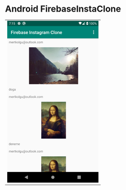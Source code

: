 # Android FirebaseInstaClone

<table>
  <tr>
    <td>
<img src= "https://github.com/mertkolgu/Android-FirebaseInstaClone/blob/master/app/src/main/res/drawable/ss.png" width = 300>
    </td>
   </tr>
</table>
